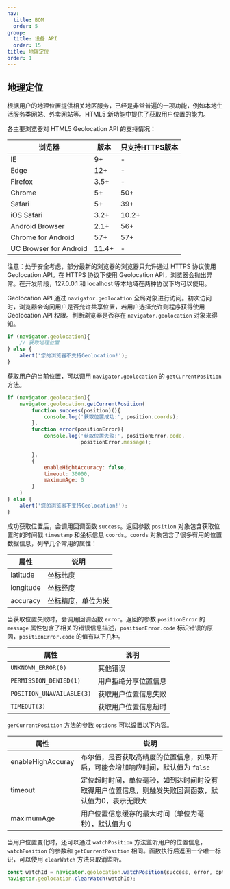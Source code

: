 ```yaml
---
nav:
  title: BOM
  order: 5
group:
  title: 设备 API
  order: 15
title: 地理定位
order: 1
---
```


## 地理定位

根据用户的地理位置提供相关地区服务，已经是非常普遍的一项功能，例如本地生活服务类网站、外卖网站等。HTML5 新功能中提供了获取用户位置的能力。

各主要浏览器对 HTML5 Geolocation API 的支持情况：

| 浏览器                 | 版本  | 只支持HTTPS版本 |
| ---------------------- | ----- | --------------- |
| IE                     | 9+    | -               |
| Edge                   | 12+   | -               |
| Firefox                | 3.5+  | -               |
| Chrome                 | 5+    | 50+             |
| Safari                 | 5+    | 39+             |
| iOS Safari             | 3.2+  | 10.2+           |
| Android Browser        | 2.1+  | 56+             |
| Chrome for Android     | 57+   | 57+             |
| UC Browser for Android | 11.4+ | -               |

注意：处于安全考虑，部分最新的浏览器的浏览器只允许通过 HTTPS 协议使用 Geolocation API。在 HTTPS 协议下使用 Geolocation API，浏览器会抛出异常。在开发阶段，127.0.0.1 和 localhost 等本地域在两种协议下均可以使用。

Geolocation API 通过 `navigator.geolocation` 全局对象进行访问。初次访问时，浏览器会询问用户是否允许共享位置，若用户选择允许则程序获得使用 Geolocation API 权限。判断浏览器是否存在 `navigator.geolocation` 对象来得知。

```js
if (navigator.geolocation){
    // 获取地理位置
} else {
    alert('您的浏览器不支持Geolocation!');
}
```

获取用户的当前位置，可以调用 `navigator.geolocation` 的 `getCurrentPosition` 方法。

```js
if (navigator.geolocation){
	navigator.geolocation.getCurrentPosition(
    	function success(position)(){
    		console.log('获取位置成功:', position.coords);
    	},
		function error(positionError){
			console.log('获取位置失败:', positionError.code,
                        positionError.message);

        },
        {
        	enableHightAccuracy: false,
         	timeout: 30000,
         	maximumAge: 0
        }
	)
} else {
    alert('您的浏览器不支持Geolocation!');
}
```

成功获取位置后，会调用回调函数 `success`。返回参数 `position` 对象包含获取位置时的时间戳 `timestamp` 和坐标信息 `coords`。`coords` 对象包含了很多有用的位置数据信息，列举几个常用的属性：

| 属性      | 说明               |
| --------- | ------------------ |
| latitude  | 坐标纬度           |
| longitude | 坐标经度           |
| accuracy  | 坐标精度，单位为米 |

当获取位置失败时，会调用回调函数 `error`。返回的参数 `positionError` 的 `message` 属性包含了相关的错误信息描述，`positionError.code` 标识错误的原因，`positionError.code` 的值有以下几种。

| 属性                      | 说明                 |
| ------------------------- | -------------------- |
| `UNKNOWN_ERROR(0)`        | 其他错误             |
| `PERMISSION_DENIED(1)`    | 用户拒绝分享位置信息 |
| `POSITION_UNAVAILABLE(3)` | 获取用户位置信息失败 |
| `TIMEOUT(3)`              | 获取用户位置信息超时 |

`gerCurrentPosition` 方法的参数 `options` 可以设置以下内容。

| 属性              | 说明                                                         |
| ----------------- | ------------------------------------------------------------ |
| enableHighAccuray | 布尔值，是否获取高精度的位置信息，如果开启，可能会增加响应时间，默认值为 `false` |
| timeout           | 定位超时时间，单位毫秒，如到达时间时没有取得用户位置信息，则触发失败回调函数，默认值为0，表示无限大 |
| maximumAge        | 用户位置信息缓存的最大时间（单位为毫秒），默认值为 0         |

当用户位置变化时，还可以通过 `watchPosition` 方法监听用户的位置信息，`watchPosition` 的参数和 `getCurrentPosition` 相同。函数执行后返回一个唯一标识，可以使用 `clearWatch` 方法来取消监听。

```js
const watchId = navigator.geolocation.watchPosition(success, error, options);
navigator.geolocation.clearWatch(watchId);
```

